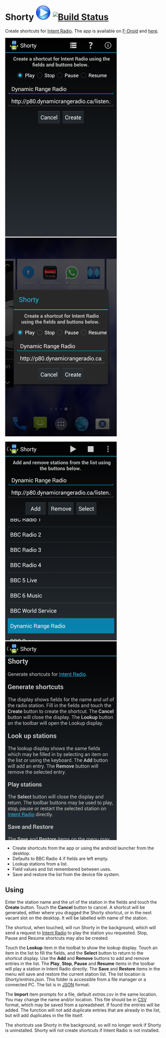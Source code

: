 # Shorty ![Logo](src/main/res/drawable-mdpi/ic_launcher.png) [![Build Status](https://travis-ci.org/billthefarmer/shorty.svg?branch=master)](https://travis-ci.org/billthefarmer/shorty)

Create shortcuts for [Intent Radio](http://smblott.org/intent_radio).
The app is available on [F-Droid](https://f-droid.org/repository/browse/?fdid=org.billthefarmer.shorty)
and [here](https://github.com/billthefarmer/shorty/releases).

![](https://github.com/billthefarmer/billthefarmer.github.io/raw/master/images/Shorty.png) ![](https://github.com/billthefarmer/billthefarmer.github.io/raw/master/images/Shorty-dialog.png)

![](https://github.com/billthefarmer/billthefarmer.github.io/raw/master/images/Shorty-lookup.png) ![](https://github.com/billthefarmer/billthefarmer.github.io/raw/master/images/Shorty-help.png)

 * Create shortcuts from the app or using the android launcher from
 the desktop.
 * Defaults to BBC Radio 4 if fields are left empty.
 * Lookup stations from a list.
 * Field values and list remembered between uses.
 * Save and restore the list from the device file system.

## Using

Enter the station name and the url of the station in the fields and
touch the **Create** button. Touch the **Cancel** button to cancel. A
shortcut will be generated, either where you dragged the Shorty
shortcut, or in the next vacant slot on the desktop. It will be
labelled with name of the station.

The shortcut, when touched, will run Shorty in the background, which
will send a request to [Intent Radio](http://smblott.org/intent_radio)
to play the station you requested. Stop, Pause and Resume shortcuts
may also be created.

Touch the **Lookup** item in the toolbat to show the lookup
display. Touch an item in the list to fill the fields, and the
**Select** button to return to the shortcut display. Use the **Add** and
**Remove** buttons to add and remove entries in the list. The
**Play**, **Stop**, **Pause** and **Resume** items in the toolbar
will play a station in Intent Radio directly. The **Save** and
**Restore** items in the menu will save and restore the current
station list. The list location is *Shorty/entries.json*. This folder
is accessible from a file manager or a connected PC. The list is in
[JSON](http://json.org) format.

The **Import** item prompts for a file, default *extras.csv* in the
same location. You may change the name and/or location. This file
should be in
[CSV](https://en.wikipedia.org/wiki/Comma-separated_values) format,
which may be saved from a spreadsheet. If found the entries will be
added. The function will not add duplicate entries that are already in
the list, but will add duplicates in the file itself.

The shortcuts use Shorty in the background, so will no longer work if
Shorty is uninstalled. Shorty will not create shortcuts if Intent
Radio is not installed.

